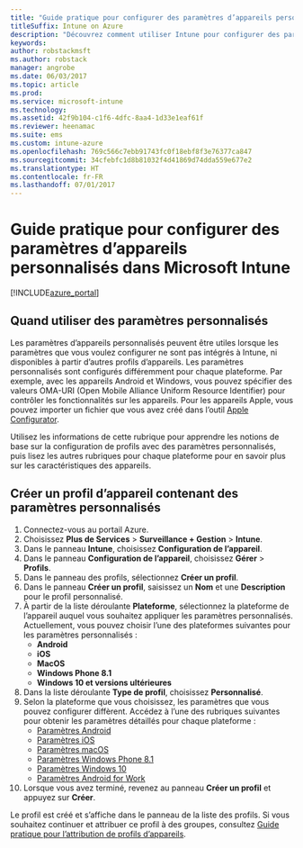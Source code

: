 ```yaml
---
title: "Guide pratique pour configurer des paramètres d’appareils personnalisés Intune"
titleSuffix: Intune on Azure
description: "Découvrez comment utiliser Intune pour configurer des paramètres personnalisés sur les appareils que vous gérez."
keywords: 
author: robstackmsft
ms.author: robstack
manager: angrobe
ms.date: 06/03/2017
ms.topic: article
ms.prod: 
ms.service: microsoft-intune
ms.technology: 
ms.assetid: 42f9b104-c1f6-4dfc-8aa4-1d33e1eaf61f
ms.reviewer: heenamac
ms.suite: ems
ms.custom: intune-azure
ms.openlocfilehash: 769c566c7ebb91743fc0f18ebf8f3e76377ca847
ms.sourcegitcommit: 34cfebfc1d8b81032f4d41869d74dda559e677e2
ms.translationtype: HT
ms.contentlocale: fr-FR
ms.lasthandoff: 07/01/2017
---
```

# <a name="how-to-configure-custom-device-settings-in-microsoft-intune"></a>Guide pratique pour configurer des paramètres d’appareils personnalisés dans Microsoft Intune

[!INCLUDE[azure_portal](./includes/azure_portal.md)]

## <a name="when-to-use-custom-settings"></a>Quand utiliser des paramètres personnalisés

Les paramètres d’appareils personnalisés peuvent être utiles lorsque les paramètres que vous voulez configurer ne sont pas intégrés à Intune, ni disponibles à partir d’autres profils d’appareils.
Les paramètres personnalisés sont configurés différemment pour chaque plateforme. Par exemple, avec les appareils Android et Windows, vous pouvez spécifier des valeurs OMA-URI (Open Mobile Alliance Uniform Resource Identifier) pour contrôler les fonctionnalités sur les appareils. Pour les appareils Apple, vous pouvez importer un fichier que vous avez créé dans l’outil [Apple Configurator](https://itunes.apple.com/us/app/apple-configurator-2/id1037126344?mt=12).

Utilisez les informations de cette rubrique pour apprendre les notions de base sur la configuration de profils avec des paramètres personnalisés, puis lisez les autres rubriques pour chaque plateforme pour en savoir plus sur les caractéristiques des appareils.

## <a name="create-a-device-profile-containing-custom-settings"></a>Créer un profil d’appareil contenant des paramètres personnalisés

1. Connectez-vous au portail Azure.
2. Choisissez **Plus de Services** > **Surveillance + Gestion** > **Intune**.
3. Dans le panneau **Intune**, choisissez **Configuration de l’appareil**.
2. Dans le panneau **Configuration de l’appareil**, choisissez **Gérer** > **Profils**.
3. Dans le panneau des profils, sélectionnez **Créer un profil**.
4. Dans le panneau **Créer un profil**, saisissez un **Nom** et une **Description** pour le profil personnalisé.
5. À partir de la liste déroulante **Plateforme**, sélectionnez la plateforme de l’appareil auquel vous souhaitez appliquer les paramètres personnalisés. Actuellement, vous pouvez choisir l’une des plateformes suivantes pour les paramètres personnalisés :
    - **Android**
    - **iOS**
    - **MacOS**
    - **Windows Phone 8.1**
    - **Windows 10 et versions ultérieures**
6. Dans la liste déroulante **Type de profil**, choisissez **Personnalisé**.
7. Selon la plateforme que vous choisissez, les paramètres que vous pouvez configurer diffèrent. Accédez à l’une des rubriques suivantes pour obtenir les paramètres détaillés pour chaque plateforme :
    - [Paramètres Android](custom-settings-android.md)
    - [Paramètres iOS](custom-settings-ios.md)
    - [Paramètres macOS](custom-settings-macos.md)
    - [Paramètres Windows Phone 8.1](custom-settings-windows-phone-8-1.md)
    - [Paramètres Windows 10](custom-settings-windows-10.md)
    - [Paramètres Android for Work](custom-settings-android-for-work.md)
8. Lorsque vous avez terminé, revenez au panneau **Créer un profil** et appuyez sur **Créer**.

Le profil est créé et s’affiche dans le panneau de la liste des profils.
Si vous souhaitez continuer et attribuer ce profil à des groupes, consultez [Guide pratique pour l’attribution de profils d’appareils](device-profile-assign.md).
